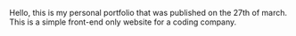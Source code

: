 Hello, this is my personal portfolio that was published on the 27th of march. This is a simple front-end only website for a coding company.
